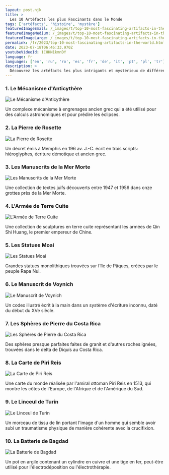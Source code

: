 ```yaml
---
layout: post.njk
title: >
  Les 10 Artéfacts les plus Fascinants dans le Monde
tags: ['artéfacts', 'histoire', 'mystère']
featuredImageSmall: /_images/t/top-10-most-fascinating-artifacts-in-the-world-cover-fr-small.webp
featuredImageMedium: /_images/t/top-10-most-fascinating-artifacts-in-the-world-cover-fr-medium.webp
featuredImageLarge: /_images/t/top-10-most-fascinating-artifacts-in-the-world-cover-fr-large.webp
permalink: /fr/2023/top-10-most-fascinating-artifacts-in-the-world.html
date: 2023-07-18T06:46:33.970Z
youtubeVideoId: 1CHHN1kmnDY
language: fr
languages: ['en', 'ru', 'ro', 'es', 'fr', 'de', 'it', 'pt', 'pl', 'tr']
description: >
  Découvrez les artéfacts les plus intrigants et mystérieux de différentes parties du monde qui ont déconcerté les historiens et les archéologues depuis des siècles.
---
```


### 1. Le Mécanisme d'Anticythère

![Le Mécanisme d'Anticythère](/_images/8/826576c911cb2df8f471b7ef79a9d5cc-medium.webp)

Un complexe mécanisme à engrenages ancien grec qui a été utilisé pour des calculs astronomiques et pour prédire les éclipses.

### 2. La Pierre de Rosette

![La Pierre de Rosette](/_images/f/f10ee50bcfe08741706e81fe65eb1dcb-medium.webp)

Un décret émis à Memphis en 196 av. J.-C. écrit en trois scripts: hiéroglyphes, écriture démotique et ancien grec.

### 3. Les Manuscrits de la Mer Morte

![Les Manuscrits de la Mer Morte](/_images/1/17c358f3996116da726d1477303ccc53-medium.webp)

Une collection de textes juifs découverts entre 1947 et 1956 dans onze grottes près de la Mer Morte.

### 4. L'Armée de Terre Cuite

![L'Armée de Terre Cuite](/_images/a/a3d8b2229dbe36773f915d6692960250-medium.webp)

Une collection de sculptures en terre cuite représentant les armées de Qin Shi Huang, le premier empereur de Chine.

### 5. Les Statues Moai

![Les Statues Moai](/_images/4/4cb6604cdb1c7b8d0d4feae39d1beb84-medium.webp)

Grandes statues monolithiques trouvées sur l'île de Pâques, créées par le peuple Rapa Nui.

### 6. Le Manuscrit de Voynich

![Le Manuscrit de Voynich](/_images/c/cba279d3a07cdbf11e28cc03aaaa8546-medium.webp)

Un codex illustré écrit à la main dans un système d'écriture inconnu, daté du début du XVe siècle.

### 7. Les Sphères de Pierre du Costa Rica

![Les Sphères de Pierre du Costa Rica](/_images/8/8fa5f76287ef27ef2eccbd1f2a43a5db-medium.webp)

Des sphères presque parfaites faites de granit et d'autres roches ignées, trouvées dans le delta de Diquís au Costa Rica.

### 8. La Carte de Piri Reis

![La Carte de Piri Reis](/_images/a/ab97bc68c3fbf11b6225991fe1f3da29-medium.webp)

Une carte du monde réalisée par l'amiral ottoman Piri Reis en 1513, qui montre les côtes de l'Europe, de l'Afrique et de l'Amérique du Sud.

### 9. Le Linceul de Turin

![Le Linceul de Turin](/_images/5/59d48b7550f1226562d026e21b0dd5c4-medium.webp)

Un morceau de tissu de lin portant l'image d'un homme qui semble avoir subi un traumatisme physique de manière cohérente avec la crucifixion.

### 10. La Batterie de Bagdad

![La Batterie de Bagdad](/_images/4/4e0313e015be115615dbe6cdbad994cc-medium.webp)

Un pot en argile contenant un cylindre en cuivre et une tige en fer, peut-être utilisé pour l'électrodéposition ou l'électrothérapie.

